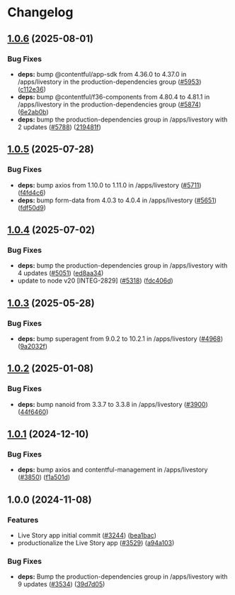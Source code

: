 # Changelog

## [1.0.6](https://github.com/contentful/marketplace-partner-apps/compare/ls-contentful-app-v1.0.5...ls-contentful-app-v1.0.6) (2025-08-01)


### Bug Fixes

* **deps:** bump @contentful/app-sdk from 4.36.0 to 4.37.0 in /apps/livestory in the production-dependencies group ([#5953](https://github.com/contentful/marketplace-partner-apps/issues/5953)) ([c112e36](https://github.com/contentful/marketplace-partner-apps/commit/c112e36aae72768bca003cb655b9979608177766))
* **deps:** bump @contentful/f36-components from 4.80.4 to 4.81.1 in /apps/livestory in the production-dependencies group ([#5874](https://github.com/contentful/marketplace-partner-apps/issues/5874)) ([6e2ab0b](https://github.com/contentful/marketplace-partner-apps/commit/6e2ab0ba32b9543d61c9b5abe2e5fe6423ea3f5b))
* **deps:** bump the production-dependencies group in /apps/livestory with 2 updates ([#5788](https://github.com/contentful/marketplace-partner-apps/issues/5788)) ([219481f](https://github.com/contentful/marketplace-partner-apps/commit/219481f8dd3ae3778aae4ab880564d03a32ba677))

## [1.0.5](https://github.com/contentful/marketplace-partner-apps/compare/ls-contentful-app-v1.0.4...ls-contentful-app-v1.0.5) (2025-07-28)


### Bug Fixes

* **deps:** bump axios from 1.10.0 to 1.11.0 in /apps/livestory ([#5711](https://github.com/contentful/marketplace-partner-apps/issues/5711)) ([f4fd4c6](https://github.com/contentful/marketplace-partner-apps/commit/f4fd4c68eed870fec5461e08dbb9420667777474))
* **deps:** bump form-data from 4.0.3 to 4.0.4 in /apps/livestory ([#5651](https://github.com/contentful/marketplace-partner-apps/issues/5651)) ([fdf50d9](https://github.com/contentful/marketplace-partner-apps/commit/fdf50d96bcf608d526afa084b103a0a9371ceb69))

## [1.0.4](https://github.com/contentful/marketplace-partner-apps/compare/ls-contentful-app-v1.0.3...ls-contentful-app-v1.0.4) (2025-07-02)


### Bug Fixes

* **deps:** bump the production-dependencies group in /apps/livestory with 4 updates ([#5051](https://github.com/contentful/marketplace-partner-apps/issues/5051)) ([ed8aa34](https://github.com/contentful/marketplace-partner-apps/commit/ed8aa34bb21f3ed1c2ca2cc3736ee2ebf63e4386))
* update to node v20 [INTEG-2829] ([#5318](https://github.com/contentful/marketplace-partner-apps/issues/5318)) ([fdc406d](https://github.com/contentful/marketplace-partner-apps/commit/fdc406d9328bc6279abb658dcf5a1bf28795a449))

## [1.0.3](https://github.com/contentful/marketplace-partner-apps/compare/ls-contentful-app-v1.0.2...ls-contentful-app-v1.0.3) (2025-05-28)


### Bug Fixes

* **deps:** bump superagent from 9.0.2 to 10.2.1 in /apps/livestory ([#4968](https://github.com/contentful/marketplace-partner-apps/issues/4968)) ([9a2032f](https://github.com/contentful/marketplace-partner-apps/commit/9a2032f4b1ec2f5f8a924d690aceeec93ea4595a))

## [1.0.2](https://github.com/contentful/marketplace-partner-apps/compare/ls-contentful-app-v1.0.1...ls-contentful-app-v1.0.2) (2025-01-08)


### Bug Fixes

* **deps:** bump nanoid from 3.3.7 to 3.3.8 in /apps/livestory ([#3900](https://github.com/contentful/marketplace-partner-apps/issues/3900)) ([44f6460](https://github.com/contentful/marketplace-partner-apps/commit/44f6460ba54fadca271036f7b1cb0efd81216035))

## [1.0.1](https://github.com/contentful/marketplace-partner-apps/compare/ls-contentful-app-v1.0.0...ls-contentful-app-v1.0.1) (2024-12-10)


### Bug Fixes

* **deps:** bump axios and contentful-management in /apps/livestory ([#3850](https://github.com/contentful/marketplace-partner-apps/issues/3850)) ([f1a501d](https://github.com/contentful/marketplace-partner-apps/commit/f1a501dfb1c86f5e74cecf69dd73d5abebb3fbf8))

## 1.0.0 (2024-11-08)


### Features

* Live Story app initial commit ([#3244](https://github.com/contentful/marketplace-partner-apps/issues/3244)) ([bea1bac](https://github.com/contentful/marketplace-partner-apps/commit/bea1bacb12a9cee8d893c4b75a8584fa7ed9a5af))
* productionalize the Live Story app ([#3529](https://github.com/contentful/marketplace-partner-apps/issues/3529)) ([a94a103](https://github.com/contentful/marketplace-partner-apps/commit/a94a103b065bbf4d7cd3100c7a5cd6ea5d8439f3))


### Bug Fixes

* **deps:** Bump the production-dependencies group in /apps/livestory with 9 updates ([#3534](https://github.com/contentful/marketplace-partner-apps/issues/3534)) ([39d7d05](https://github.com/contentful/marketplace-partner-apps/commit/39d7d050248c784a7b7afdac48d08b5e0eb26ea6))
